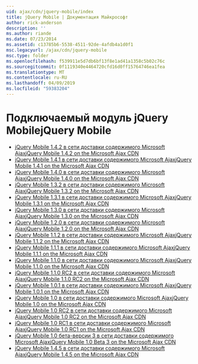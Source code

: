 ```yaml
---
uid: ajax/cdn/jquery-mobile/index
title: jQuery Mobile | Документация Майкрософт
author: rick-anderson
description: ''
ms.author: riande
ms.date: 07/23/2014
ms.assetid: c13785b6-5538-4511-92de-4afdb4a1d0f1
msc.legacyurl: /ajax/cdn/jquery-mobile
msc.type: folder
ms.openlocfilehash: f539911e5d7db6bf13f8e1ad41a1358c5b02c76c
ms.sourcegitcommit: 0f1119340e4464720cfd16d0ff15764746ea1fea
ms.translationtype: MT
ms.contentlocale: ru-RU
ms.lasthandoff: 04/09/2019
ms.locfileid: "59383204"
---
```

# <a name="jquery-mobile"></a><span data-ttu-id="6ceb2-102">Подключаемый модуль jQuery Mobile</span><span class="sxs-lookup"><span data-stu-id="6ceb2-102">jQuery Mobile</span></span>

- [<span data-ttu-id="6ceb2-103">jQuery Mobile 1.4.2 в сети доставки содержимого Microsoft Ajax</span><span class="sxs-lookup"><span data-stu-id="6ceb2-103">jQuery Mobile 1.4.2 on the Microsoft Ajax CDN</span></span>](cdnjquerymobile142.md)
- [<span data-ttu-id="6ceb2-104">jQuery Mobile 1.4.1 в сети доставки содержимого Microsoft Ajax</span><span class="sxs-lookup"><span data-stu-id="6ceb2-104">jQuery Mobile 1.4.1 on the Microsoft Ajax CDN</span></span>](cdnjquerymobile141.md)
- [<span data-ttu-id="6ceb2-105">jQuery Mobile 1.4.0 в сети доставки содержимого Microsoft Ajax</span><span class="sxs-lookup"><span data-stu-id="6ceb2-105">jQuery Mobile 1.4.0 on the Microsoft Ajax CDN</span></span>](cdnjquerymobile140.md)
- [<span data-ttu-id="6ceb2-106">jQuery Mobile 1.3.2 в сети доставки содержимого Microsoft Ajax</span><span class="sxs-lookup"><span data-stu-id="6ceb2-106">jQuery Mobile 1.3.2 on the Microsoft Ajax CDN</span></span>](cdnjquerymobile132.md)
- [<span data-ttu-id="6ceb2-107">jQuery Mobile 1.3.1 в сети доставки содержимого Microsoft Ajax</span><span class="sxs-lookup"><span data-stu-id="6ceb2-107">jQuery Mobile 1.3.1 on the Microsoft Ajax CDN</span></span>](cdnjquerymobile131.md)
- [<span data-ttu-id="6ceb2-108">jQuery Mobile 1.3.0 в сети доставки содержимого Microsoft Ajax</span><span class="sxs-lookup"><span data-stu-id="6ceb2-108">jQuery Mobile 1.3.0 on the Microsoft Ajax CDN</span></span>](cdnjquerymobile130.md)
- [<span data-ttu-id="6ceb2-109">jQuery Mobile 1.2.0 в сети доставки содержимого Microsoft Ajax</span><span class="sxs-lookup"><span data-stu-id="6ceb2-109">jQuery Mobile 1.2.0 on the Microsoft Ajax CDN</span></span>](cdnjquerymobile120.md)
- [<span data-ttu-id="6ceb2-110">jQuery Mobile 1.1.2 в сети доставки содержимого Microsoft Ajax</span><span class="sxs-lookup"><span data-stu-id="6ceb2-110">jQuery Mobile 1.1.2 on the Microsoft Ajax CDN</span></span>](cdnjquerymobile112.md)
- [<span data-ttu-id="6ceb2-111">jQuery Mobile 1.1.1 в сети доставки содержимого Microsoft Ajax</span><span class="sxs-lookup"><span data-stu-id="6ceb2-111">jQuery Mobile 1.1.1 on the Microsoft Ajax CDN</span></span>](cdnjquerymobile111.md)
- [<span data-ttu-id="6ceb2-112">jQuery Mobile 1.1.0 в сети доставки содержимого Microsoft Ajax</span><span class="sxs-lookup"><span data-stu-id="6ceb2-112">jQuery Mobile 1.1.0 on the Microsoft Ajax CDN</span></span>](cdnjquerymobile110.md)
- [<span data-ttu-id="6ceb2-113">jQuery Mobile 1.1.0 RC2 в сети доставки содержимого Microsoft Ajax</span><span class="sxs-lookup"><span data-stu-id="6ceb2-113">jQuery Mobile 1.1.0 RC2 on the Microsoft Ajax CDN</span></span>](cdnjquerymobile110rc2.md)
- [<span data-ttu-id="6ceb2-114">jQuery Mobile 1.0.1 в сети доставки содержимого Microsoft Ajax</span><span class="sxs-lookup"><span data-stu-id="6ceb2-114">jQuery Mobile 1.0.1 on the Microsoft Ajax CDN</span></span>](cdnjquerymobile101.md)
- [<span data-ttu-id="6ceb2-115">jQuery Mobile 1.0 в сети доставки содержимого Microsoft Ajax</span><span class="sxs-lookup"><span data-stu-id="6ceb2-115">jQuery Mobile 1.0 on the Microsoft Ajax CDN</span></span>](cdnjquerymobile10.md)
- [<span data-ttu-id="6ceb2-116">jQuery Mobile 1.0 RC2 в сети доставки содержимого Microsoft Ajax</span><span class="sxs-lookup"><span data-stu-id="6ceb2-116">jQuery Mobile 1.0 RC2 on the Microsoft Ajax CDN</span></span>](cdnjquerymobile10rc2.md)
- [<span data-ttu-id="6ceb2-117">jQuery Mobile 1.0 RC1 в сети доставки содержимого Microsoft Ajax</span><span class="sxs-lookup"><span data-stu-id="6ceb2-117">jQuery Mobile 1.0 RC1 on the Microsoft Ajax CDN</span></span>](cdnjquerymobile10rc1.md)
- [<span data-ttu-id="6ceb2-118">jQuery Mobile 1.0 бета-версии 3 в сети доставки содержимого Microsoft Ajax</span><span class="sxs-lookup"><span data-stu-id="6ceb2-118">jQuery Mobile 1.0 Beta 3 on the Microsoft Ajax CDN</span></span>](cdnjquerymobile10b3.md)
- [<span data-ttu-id="6ceb2-119">jQuery Mobile 1.4.5 в сети доставки содержимого Microsoft Ajax</span><span class="sxs-lookup"><span data-stu-id="6ceb2-119">jQuery Mobile 1.4.5 on the Microsoft Ajax CDN</span></span>](cdnjquerymobile145.md)
